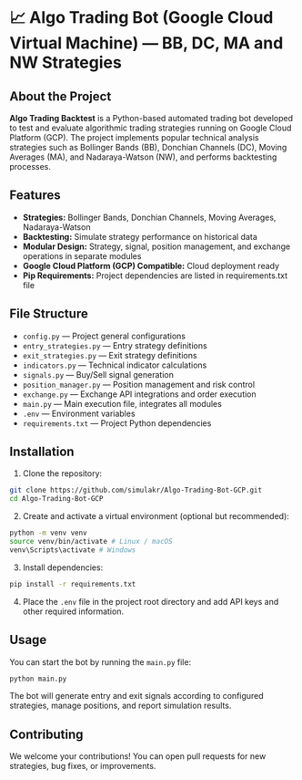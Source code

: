 # 📈 Algo Trading Bot (Google Cloud Virtual Machine) — BB, DC, MA and NW Strategies

## About the Project

**Algo Trading Backtest** is a Python-based automated trading bot developed to test and evaluate algorithmic trading strategies running on Google Cloud Platform (GCP). The project implements popular technical analysis strategies such as Bollinger Bands (BB), Donchian Channels (DC), Moving Averages (MA), and Nadaraya-Watson (NW), and performs backtesting processes.

## Features

* **Strategies:** Bollinger Bands, Donchian Channels, Moving Averages, Nadaraya-Watson
* **Backtesting:** Simulate strategy performance on historical data
* **Modular Design:** Strategy, signal, position management, and exchange operations in separate modules
* **Google Cloud Platform (GCP) Compatible:** Cloud deployment ready
* **Pip Requirements:** Project dependencies are listed in requirements.txt file

## File Structure

* `config.py` — Project general configurations
* `entry_strategies.py` — Entry strategy definitions
* `exit_strategies.py` — Exit strategy definitions
* `indicators.py` — Technical indicator calculations
* `signals.py` — Buy/Sell signal generation
* `position_manager.py` — Position management and risk control
* `exchange.py` — Exchange API integrations and order execution
* `main.py` — Main execution file, integrates all modules
* `.env` — Environment variables
* `requirements.txt` — Project Python dependencies

## Installation

1. Clone the repository:

```bash
git clone https://github.com/simulakr/Algo-Trading-Bot-GCP.git
cd Algo-Trading-Bot-GCP
```

2. Create and activate a virtual environment (optional but recommended):

```bash
python -m venv venv
source venv/bin/activate # Linux / macOS
venv\Scripts\activate # Windows
```

3. Install dependencies:

```bash
pip install -r requirements.txt
```

4. Place the `.env` file in the project root directory and add API keys and other required information.

## Usage

You can start the bot by running the `main.py` file:

```bash
python main.py
```

The bot will generate entry and exit signals according to configured strategies, manage positions, and report simulation results.

## Contributing

We welcome your contributions! You can open pull requests for new strategies, bug fixes, or improvements.

